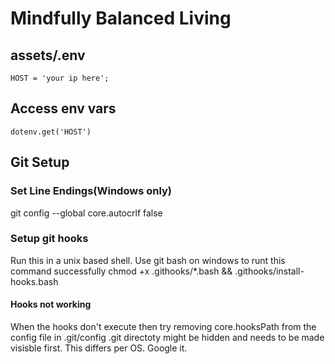 # Mindfully Balanced Living

## assets/.env
````
HOST = 'your ip here';
````

## Access env vars
````
dotenv.get('HOST')
````

## Git Setup

### Set Line Endings(Windows only)
git config --global core.autocrlf false

### Setup git hooks
Run this in a unix based shell. Use git bash on windows to runt this command successfully
chmod +x .githooks/*.bash && .githooks/install-hooks.bash

#### Hooks not working
When the hooks don't execute then try removing core.hooksPath from the config file in .git/config
.git directoty might be hidden and needs to be made visisble first. This differs per OS. Google it.